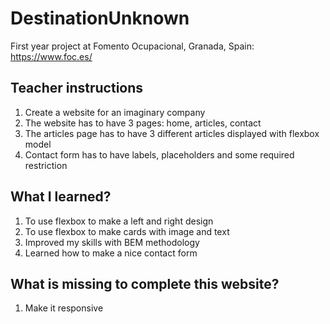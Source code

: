# DestinationUnknown
First year project at Fomento Ocupacional, Granada, Spain: https://www.foc.es/

## Teacher instructions

1. Create a website for an imaginary company
2. The website has to have 3 pages: home, articles, contact
3. The articles page has to have 3 different articles displayed with flexbox model
4. Contact form has to have labels, placeholders and some required restriction 

## What I learned?

1. To use flexbox to make a left and right design
2. To use flexbox to make cards with image and text
3. Improved my skills with BEM methodology
4. Learned how to make a nice contact form

## What is missing to complete this website?

1. Make it responsive
